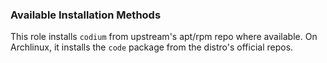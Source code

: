 <!--
SPDX-FileCopyrightText: 2021 Maxwell G (@gotmax23)
SPDX-License-Identifier: MIT
-->
### Available Installation Methods

This role installs `codium` from upstream's apt/rpm repo where available. On Archlinux, it installs the `code` package from the distro's official repos.
